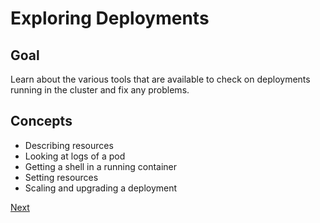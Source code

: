 # Exploring Deployments

## Goal

Learn about the various tools that are available to check on deployments running in the cluster
and fix any problems.

## Concepts

* Describing resources
* Looking at logs of a pod
* Getting a shell in a running container
* Setting resources
* Scaling and upgrading a deployment

[Next](01_describing_resources.md)
